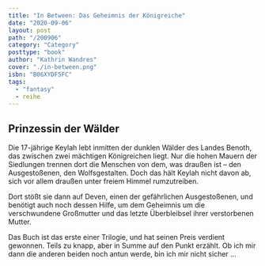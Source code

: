 ```yaml
---
title: "In Between: Das Geheimnis der Königreiche"
date: "2020-09-06"
layout: post
path: "/200906"
category: "Category"
posttype: "book"
author: "Kathrin Wandres"
cover: "./in-between.png"
isbn: "B06XYDF5FC"
tags:
  - "fantasy"
  - reihe
---
```

## Prinzessin der Wälder

Die 17-jährige Keylah lebt inmitten der dunklen Wälder des Landes Benoth, das zwischen zwei mächtigen Königreichen liegt. Nur die hohen Mauern der Siedlungen trennen dort die Menschen von dem, was draußen ist – den Ausgestoßenen, den Wolfsgestalten. Doch das hält Keylah nicht davon ab, sich vor allem draußen unter freiem Himmel rumzutreiben. 

Dort stößt sie dann auf Deven, einen der gefährlichen Ausgestoßenen, und benötigt auch noch dessen Hilfe, um dem Geheimnis um die verschwundene Großmutter und das letzte Überbleibsel ihrer verstorbenen Mutter.

Das Buch ist das erste einer Trilogie, und hat seinen Preis verdient gewonnen. Teils zu knapp, aber in Summe auf den Punkt erzählt. Ob ich mir dann die anderen beiden noch antun werde, bin ich mir nicht sicher ...